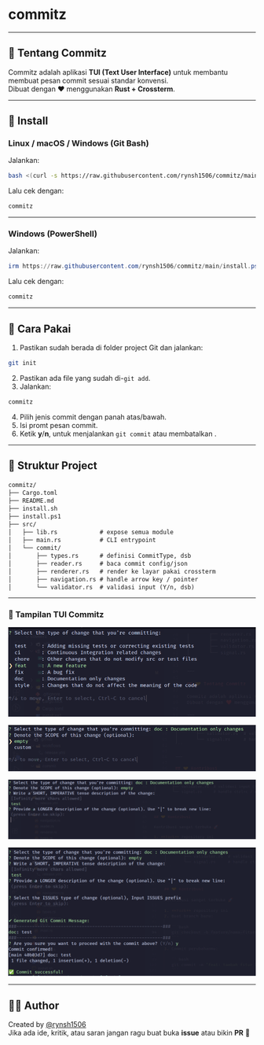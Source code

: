 # commitz

---

## 🤝 Tentang Commitz

Commitz adalah aplikasi **TUI (Text User Interface)** untuk membantu membuat pesan commit sesuai standar konvensi.  
Dibuat dengan ❤️ menggunakan **Rust + Crossterm**.

---

## 🚀 Install

### Linux / macOS / Windows (Git Bash)

Jalankan:

```bash
bash <(curl -s https://raw.githubusercontent.com/rynsh1506/commitz/main/install.sh)
```

Lalu cek dengan:

```bash
commitz
```

---

### Windows (PowerShell)

Jalankan:

```powershell
irm https://raw.githubusercontent.com/rynsh1506/commitz/main/install.ps1 | iex
```

Lalu cek dengan:

```powershell
commitz
```

---

## 📝 Cara Pakai

1. Pastikan sudah berada di folder project Git dan jalankan:

```bash
git init

```

2. Pastikan ada file yang sudah di-`git add`.
3. Jalankan:

```bash
commitz
```

4. Pilih jenis commit dengan panah atas/bawah.
5. Isi promt pesan commit.
6. Ketik **y**/**n**, untuk menjalankan `git commit` atau membatalkan .

---

## 📂 Struktur Project

```
commitz/
├── Cargo.toml
├── README.md
├── install.sh
├── install.ps1
├── src/
│   ├── lib.rs            # expose semua module
│   ├── main.rs           # CLI entrypoint
│   └── commit/
│       ├── types.rs      # definisi CommitType, dsb
│       ├── reader.rs     # baca commit config/json
│       ├── renderer.rs   # render ke layar pakai crossterm
│       ├── navigation.rs # handle arrow key / pointer
│       └── validator.rs  # validasi input (Y/n, dsb)
```

---

### 📸 Tampilan TUI Commitz

![Tampilan Commitz](assets/ss1.png)

![Tampilan Commitz](assets/ss2.png)

![Tampilan Commitz](assets/ss3.png)

![Tampilan Commitz](assets/ss4.png)

---

## 👨‍💻 Author

Created by [@rynsh1506](https://github.com/rynsh1506)  
Jika ada ide, kritik, atau saran jangan ragu buat buka **issue** atau bikin **PR** 🚀
